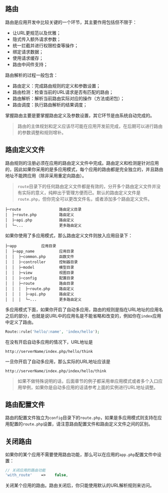 ## 路由

路由是应用开发中比较关键的一个环节，其主要作用包括但不限于：

* 让URL更规范以及优雅；
* 隐式传入额外请求参数；
* 统一拦截并进行权限检查等操作；
* 绑定请求数据；
* 使用请求缓存；
* 路由中间件支持；

路由解析的过程一般包含：

* 路由定义：完成路由规则的定义和参数设置；
* 路由检测：检查当前的URL请求是否有匹配的路由；
* 路由解析：解析当前路由实际对应的操作（方法或闭包）；
* 路由调度：执行路由解析的结果调度；

掌握路由主要是要掌握路由定义及参数设置，其它环节是由系统自动完成的。

> 路由的主体规划和定义应该尽可能在应用开发前完成，在后期可以进行路由的参数调整和规则增补。

## 路由定义文件

路由规则的注册必须在应用的路由定义文件中完成。路由定义和检测是针对应用的，因此如果你采用的是多应用模式，每个应用的路由都是完全独立的，并且路由地址不能跨应用（除非采用重定向路由）。

> `route`目录下的任何路由定义文件都是有效的，分开多个路由定义文件并没有实际的意义，纯粹出于管理方便而已。默认的路由定义文件是`route.php`，但你完全可以更改文件名，或者添加多个路由定义文件。

```
├─route                 路由定义目录
│  ├─route.php          路由定义
│  ├─api.php            路由定义
│  └─...                更多路由定义
```

如果你使用了多应用模式，那么路由定义文件则放入应用目录下：

```
├─app           应用目录
│  ├─app_name           应用目录
│  │  ├─common.php      函数文件
│  │  ├─controller      控制器目录
│  │  ├─model           模型目录
│  │  ├─view            视图目录
│  │  ├─config          配置目录
│  │  ├─route           路由目录
│  │  │  ├─route.php    路由定义
│  │  │  ├─api.php      路由定义
│  │  │  └─...          更多路由定义

```

多应用模式下面，如果你开启了自动多应用，路由的规则是指在URL地址的应用名之后的部分，也就是说URL中的应用名是不能省略和改变的，例如你在`index`应用中定义了路由。

```php
Route::rule('hello/:name', 'index/hello');
```

在没有开启自动多应用的情况下，URL地址是

```
http://serverName/index.php/hello/think

```

一旦你开启了自动多应用，那么实际的URL地址应该是

```
http://serverName/index.php/index/hello/think
```

> 如果不做特殊说明的话，后面章节的例子都采用单应用模式或者多个入口应用举例，如果你是自动多应用的话请参考上面的实例进行URL地址调整。

## 路由配置文件

路由的配置文件独立为`config`目录下的`route.php`，如果是多应用模式则支持在应用配置的`route.php`设置，请注意路由配置文件和路由定义文件之间的区别。

## 关闭路由

如果你的某个应用不需要使用路由功能，那么可以在应用的`app.php`配置文件中设置：

```php
// 关闭应用的路由功能
'with_route'    =>    false,
```

关闭某个应用的路由。路由关闭后，你只能使用默认的URL解析规则来访问。


